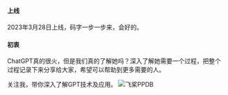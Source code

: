 #### 上线
2023年3月28日上线，码字一步一步来，会好的。

#### 初衷
ChatGPT真的很火，但是我们真的了解她吗？深入了解她需要一个过程，把整个过程记录下来分享给大家，希望可以帮助到更多需要的人。

关注我，带你深入了解GPT技术及应用。
![飞桨PPDB](https://ai-studio-static-online.cdn.bcebos.com/e939f12ab7034a069fb4581dec21bb233473ed75fdd543d683982921ddb69167)